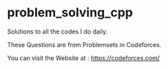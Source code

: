 # problem_solving_cpp
Solutions to all the codes I do daily.

These Questions are from Problemsets in Codeforces.

You can visit the Website at : https://codeforces.com/
